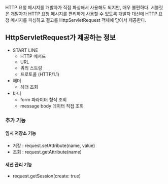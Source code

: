 HTTP 요청 메시지를 개발자가 직접 파싱해서 사용해도 되지만, 매우 불편하다. 
서블릿은 개발자가 HTTP 요청 메시지를 편리하게 사용할 수 있도록 개발자 대신에 HTTP 요청 메시지를 파싱하고 결고를 HttpServletRequest 객체에 담아서 제공한다.

## HttpServletRequest가 제공하는 정보
- START LINE
	- HTTP 메서드
	- URL
	- 쿼리 스트링
	- 프로토콜 (HTTP/1.1)
- 헤더
	- 헤더 조회
- 바디
	- form 파라미터 형식 조회
	- message body 데이터 직접 조회

### 추가 기능
#### 임시 저장소 기능
- 저장 : request.setAttribute(name, value)
- 조회 : request.getAttribute(name)
#### 세션 관리 기능
- request.getSession(create: true)